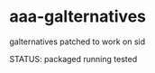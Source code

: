 aaa-galternatives
=================

galternatives patched to work on sid

STATUS: packaged running tested
